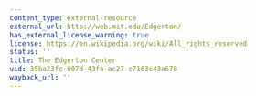 ```yaml
---
content_type: external-resource
external_url: http://web.mit.edu/Edgerton/
has_external_license_warning: true
license: https://en.wikipedia.org/wiki/All_rights_reserved
status: ''
title: The Edgerton Center
uid: 35ba23fc-007d-43fa-ac27-e7163c43a678
wayback_url: ''
---
```

